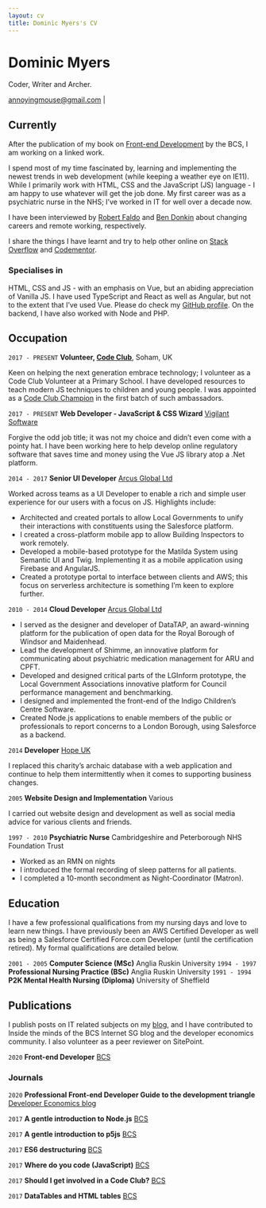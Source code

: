 ```yaml
---
layout: cv
title: Dominic Myers's CV
---
```

# Dominic Myers
Coder, Writer and Archer.

<div id="webaddress">
  <a href="annoyingmouse@gmail.com">annoyingmouse@gmail.com</a>
  | 
</div>

## Currently

After the publication of my book on [Front-end Development](https://shop.bcs.org/store/221/detail/workgroup?id=3-221-9781780174761) by the BCS, I am working on a linked work.

I spend most of my time fascinated by, learning and implementing the newest trends in web development (while keeping a weather eye on IE11). While I primarily work with HTML, CSS and the JavaScript (JS) language - I am happy to use whatever will get the job done. My first career was as a psychiatric nurse in the NHS; I’ve worked in IT for well over a decade now.

I have been interviewed by [Robert Faldo](https://career-switching-coders.simplecast.com/episodes/dominic-myers-episode-6) and [Ben Donkin](https://www.youtube.com/watch?v=qsfMKbzeLvg) about changing careers and remote working, respectively.

I share the things I have learnt and try to help other online on [Stack Overflow](http://stackoverflow.com/users/592058/annoyingmouse) and [Codementor](https://www.codementor.io/@annoyingmouse).

### Specialises in

HTML, CSS and JS - with an emphasis on Vue, but an abiding appreciation of Vanilla JS. I have used TypeScript and React as well as Angular, but not to the extent that I’ve used Vue. Please do check my [GitHub profile](https://github.com/annoyingmouse). On the backend, I have also worked with Node and PHP.

## Occupation

`2017 - PRESENT`
__Volunteer, [Code Club](https://www.codeclub.org.uk)__, Soham, UK
		
Keen on helping the next generation embrace technology; I volunteer as a Code Club Volunteer at a Primary School. I have developed resources to teach modern JS techniques to children and young people. I was appointed as a [Code Club Champion](https://blog.codeclub.org/2018/02/01/meet-the-2018-code-club-champions/) in the first batch of such ambassadors.

`2017 - PRESENT`
__Web Developer - JavaScript & CSS Wizard__ [Vigilant Software](https://www.vigilantsoftware.co.uk/)

Forgive the odd job title; it was not my choice and didn’t even come with a pointy hat. I have been working here to help develop online regulatory software that saves time and money using the Vue JS library atop a .Net platform. 

`2014 - 2017` 
__Senior UI Developer__ [Arcus Global Ltd](https://www.arcusglobal.com/)

Worked across teams as a UI Developer to enable a rich and simple user experience for our users with a focus on JS. Highlights include:

* Architected and created portals to allow Local Governments to unify their interactions with constituents using the Salesforce platform.
* I created a cross-platform mobile app to allow Building Inspectors to work remotely.
* Developed a mobile-based prototype for the Matilda System using Semantic UI and Twig. Implementing it as a mobile application using Firebase and AngularJS.
* Created a prototype portal to interface between clients and AWS; this focus on serverless architecture is something I’m keen to explore further.

`2010 - 2014` 
__Cloud Developer__ [Arcus Global Ltd](https://www.arcusglobal.com/)

* I served as the designer and developer of DataTAP, an award-winning platform for the publication of open data for the Royal Borough of Windsor and Maidenhead.
* Lead the development of Shimme, an innovative platform for communicating about psychiatric medication management for ARU and CPFT.
* Developed and designed critical parts of the LGInform prototype, the Local Government Associations innovative platform for Council performance management and benchmarking.
* I designed and implemented the front-end of the Indigo Children’s Centre Software.
* Created Node.js applications to enable members of the public or professionals to report concerns to a London Borough, using Salesforce as a backend.

`2014` __Developer__ [Hope UK](http://www.hopeuk.org/)

I replaced this charity’s archaic database with a web application and continue to help them intermittently when it comes to supporting business changes.

`2005` __Website Design and Implementation__ Various

I carried out website design and development as well as social media advice for various clients and friends.

`1997 - 2010` __Psychiatric Nurse__ Cambridgeshire and Peterborough NHS Foundation Trust

* Worked as an RMN on nights
* I introduced the formal recording of sleep patterns for all patients.
* I completed a 10-month secondment as Night-Coordinator (Matron).

## Education

I have a few professional qualifications from my nursing days and love to learn new things. I have previously been an AWS Certified Developer as well as being a Salesforce Certified Force.com Developer (until the certification retired). My formal qualifications are detailed below.

`2001 - 2005` __Computer Science (MSc)__ Anglia Ruskin University
`1994 - 1997` __Professional Nursing Practice (BSc)__ Anglia Ruskin University
`1991 - 1994` __P2K Mental Health Nursing (Diploma)__ University of Sheffield

## Publications

I publish posts on IT related subjects on my [blog](https://dev.to/mouseannoying), and I have contributed to Inside the minds of the BCS Internet SG blog and the developer economics community. I also volunteer as a peer reviewer on SitePoint.

`2020` __Front-end Developer__ [BCS](https://shop.bcs.org/store/221/detail/workgroup?id=3-221-9781780174761)

### Journals

`2020` __Professional Front-end Developer Guide to the development triangle__ [Developer Economics blog](https://www.developereconomics.com/blog/professional-front-end-developer-guide-to-the-development-triangle) 

`2017` __A gentle introduction to Node.js__ [BCS](https://www.bcs.org/content-hub/a-gentle-introduction-to-nodejs/)

`2017` __A gentle introduction to p5js__ [BCS](https://www.bcs.org/content-hub/a-gentle-introduction-to-p5js/)

`2017` __ES6 destructuring__ [BCS](https://www.bcs.org/content-hub/es6-destructuring/)

`2017` __Where do you code (JavaScript)__ [BCS](https://www.bcs.org/content-hub/where-do-you-code-javascript/)

`2017` __Should I get involved in a Code Club?__ [BCS](https://www.bcs.org/content-hub/should-i-get-involved-in-a-code-club/)

`2017` __DataTables and HTML tables__ [BCS](https://www.bcs.org/content-hub/datatables-and-html-tables/)

<!-- ### Footer

Last updated: November 2020 -->
